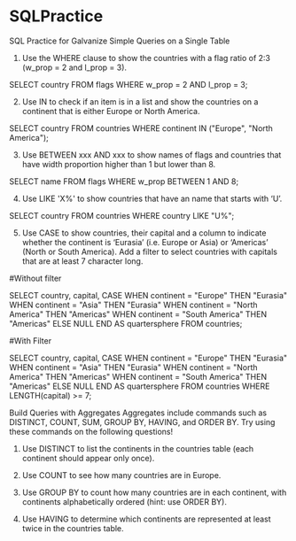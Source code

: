 # SQLPractice
SQL Practice for Galvanize
Simple Queries on a Single Table
1. Use the WHERE clause to show the countries with a flag ratio of 2:3 (w_prop = 2 and l_prop = 3).

SELECT country FROM flags WHERE w_prop = 2 AND l_prop = 3;

2. Use IN to check if an item is in a list and show the countries on a continent that is either Europe
or North America.

SELECT country FROM countries WHERE continent IN ("Europe", "North America");


3. Use BETWEEN xxx AND xxx to show names of flags and countries that have width proportion
higher than 1 but lower than 8.


SELECT name FROM flags WHERE w_prop BETWEEN 1 AND 8;

4. Use LIKE 'X%' to show countries that have an name that starts with ‘U’.

SELECT country FROM countries WHERE country LIKE "U%";


5. Use CASE to show countries, their capital and a column to indicate whether the continent is
‘Eurasia’ (i.e. Europe or Asia) or ‘Americas’ (North or South America). Add a filter to select
countries with capitals that are at least 7 character long.

#Without filter

SELECT country, capital, 
  CASE WHEN continent = "Europe" THEN "Eurasia"
    WHEN continent = "Asia" THEN "Eurasia"
    WHEN continent = "North America" THEN "Americas"
    WHEN continent = "South America" THEN "Americas"
  ELSE NULL END AS quartersphere
  FROM countries;
  
#With Filter

SELECT country, capital, 
  CASE WHEN continent = "Europe" THEN "Eurasia"
    WHEN continent = "Asia" THEN "Eurasia"
    WHEN continent = "North America" THEN "Americas"
    WHEN continent = "South America" THEN "Americas"
  ELSE NULL END AS quartersphere
  FROM countries
  WHERE LENGTH(capital) >= 7;


Build Queries with Aggregates
Aggregates include commands such as DISTINCT, COUNT, SUM, GROUP BY, HAVING, and ORDER
BY. Try using these commands on the following questions!
1. Use DISTINCT to list the continents in the countries table (each continent should appear only
once).




2. Use COUNT to see how many countries are in Europe.




3. Use GROUP BY to count how many countries are in each continent, with continents
alphabetically ordered (hint: use ORDER BY).




4. Use HAVING to determine which continents are represented at least twice in the countries table.



